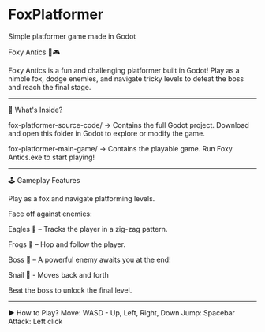 # FoxPlatformer

Simple platformer game made in Godot

Foxy Antics 🦊🎮 

Foxy Antics is a fun and challenging platformer built in Godot! Play as a nimble fox, dodge enemies, and navigate tricky levels to defeat the boss and reach the final stage.

-------------------------------------------------------------

📂 What's Inside?

fox-platformer-source-code/ → Contains the full Godot project. Download and open this folder in Godot to explore or modify the game.

fox-platformer-main-game/ → Contains the playable game. Run Foxy Antics.exe to start playing!

-------------------------------------------------------------

🕹️ Gameplay Features

Play as a fox and navigate platforming levels.

Face off against enemies:

Eagles 🦅 – Tracks the player in a zig-zag pattern.

Frogs 🐸 – Hop and follow the player.

Boss 👹 – A powerful enemy awaits you at the end!

Snail 🐌 - Moves back and forth

Beat the boss to unlock the final level.

-------------------------------------------------------------

▶️ How to Play?
Move: WASD - Up, Left, Right, Down
Jump: Spacebar
Attack: Left click

